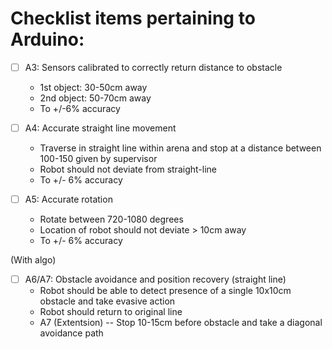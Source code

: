 # Checklist items pertaining to Arduino:

- [ ] A3: Sensors calibrated to correctly return distance to obstacle
  - 1st object: 30-50cm away
  - 2nd object: 50-70cm away
  - To +/-6% accuracy


- [ ] A4: Accurate straight line movement
  - Traverse in straight line within arena and stop at a distance between 100-150 given by supervisor
  - Robot should not deviate from straight-line
  - To +/- 6% accuracy

- [ ] A5: Accurate rotation
  - Rotate between 720-1080 degrees
  - Location of robot should not deviate > 10cm away
  - To +/- 6% accuracy

(With algo)
- [ ] A6/A7: Obstacle avoidance and position recovery (straight line)
  - Robot should be able to detect presence of a single 10x10cm obstacle and take evasive action
  - Robot should return to original line
  - A7 (Extentsion) -- Stop 10-15cm before obstacle and take a diagonal avoidance path